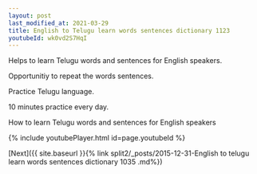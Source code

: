 ```yaml
---
layout: post
last_modified_at: 2021-03-29
title: English to Telugu learn words sentences dictionary 1123 
youtubeId: wk0vd2S7HqI
---
```

 
 
Helps to learn Telugu words and sentences for English speakers.

Opportunitiy to repeat the words sentences. 

Practice Telugu language. 
 
10 minutes practice every day. 
 
How to learn Telugu words and sentences for English speakers 
 
{% include youtubePlayer.html id=page.youtubeId %}
 
 
[Next]({{ site.baseurl }}{% link  split2/_posts/2015-12-31-English to telugu learn words sentences dictionary 1035 .md%})
 
